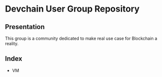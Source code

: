 
# Devchain User Group Repository

## Presentation

This group is a community dedicated to make real use case for Blockchain
a reality.

## Index

- VM
